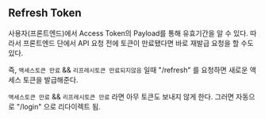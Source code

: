 ## Refresh Token 
사용자(프론트엔드)에서 Access Token의 Payload를 통해 유효기간을 알 수 있다. 
따라서 프론트엔드 단에서 API 요청 전에 토큰이 만료됐다면 바로 재발급 요청을 할 수도 있다.

즉, `액세스토큰 만료` && `리프레시토큰 만료되지않음` 일때 "/refresh" 를 요청하면 새로운 액세스 토큰을 발급해준다.

`액세스토큰 만료` && `리프레시토큰 만료` 라면 아무 토큰도 보내지 않게 한다. 그러면 자동으로 "/login" 으로 리다이렉트 됨.